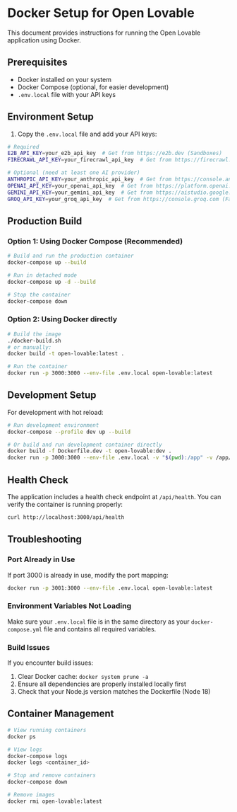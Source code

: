 # Docker Setup for Open Lovable

This document provides instructions for running the Open Lovable application using Docker.

## Prerequisites

- Docker installed on your system
- Docker Compose (optional, for easier development)
- `.env.local` file with your API keys

## Environment Setup

1. Copy the `.env.local` file and add your API keys:

```bash
# Required
E2B_API_KEY=your_e2b_api_key  # Get from https://e2b.dev (Sandboxes)
FIRECRAWL_API_KEY=your_firecrawl_api_key  # Get from https://firecrawl.dev (Web scraping)

# Optional (need at least one AI provider)
ANTHROPIC_API_KEY=your_anthropic_api_key  # Get from https://console.anthropic.com
OPENAI_API_KEY=your_openai_api_key  # Get from https://platform.openai.com (GPT-5)
GEMINI_API_KEY=your_gemini_api_key  # Get from https://aistudio.google.com/app/apikey
GROQ_API_KEY=your_groq_api_key  # Get from https://console.groq.com (Fast inference - Kimi K2 recommended)
```

## Production Build

### Option 1: Using Docker Compose (Recommended)

```bash
# Build and run the production container
docker-compose up --build

# Run in detached mode
docker-compose up -d --build

# Stop the container
docker-compose down
```

### Option 2: Using Docker directly

```bash
# Build the image
./docker-build.sh
# or manually:
docker build -t open-lovable:latest .

# Run the container
docker run -p 3000:3000 --env-file .env.local open-lovable:latest
```

## Development Setup

For development with hot reload:

```bash
# Run development environment
docker-compose --profile dev up --build

# Or build and run development container directly
docker build -f Dockerfile.dev -t open-lovable:dev .
docker run -p 3000:3000 --env-file .env.local -v "$(pwd):/app" -v /app/node_modules open-lovable:dev
```

## Health Check

The application includes a health check endpoint at `/api/health`. You can verify the container is running properly:

```bash
curl http://localhost:3000/api/health
```

## Troubleshooting

### Port Already in Use
If port 3000 is already in use, modify the port mapping:
```bash
docker run -p 3001:3000 --env-file .env.local open-lovable:latest
```

### Environment Variables Not Loading
Make sure your `.env.local` file is in the same directory as your `docker-compose.yml` file and contains all required variables.

### Build Issues
If you encounter build issues:
1. Clear Docker cache: `docker system prune -a`
2. Ensure all dependencies are properly installed locally first
3. Check that your Node.js version matches the Dockerfile (Node 18)

## Container Management

```bash
# View running containers
docker ps

# View logs
docker-compose logs
docker logs <container_id>

# Stop and remove containers
docker-compose down

# Remove images
docker rmi open-lovable:latest
```
